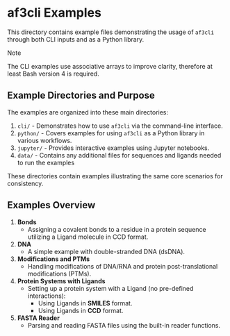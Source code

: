 # af3cli Examples

This directory contains example files demonstrating the usage of `af3cli` through both CLI inputs and as a Python library. 

> [!NOTE]
> The CLI examples use associative arrays to improve clarity, therefore at least Bash version 4 is required.

## Example Directories and Purpose
The examples are organized into these main directories:
1. `cli/` - Demonstrates how to use `af3cli` via the command-line interface.
2. `python/` - Covers examples for using `af3cli` as a Python library in various workflows.
3. `jupyter/` - Provides interactive examples using Jupyter notebooks.
4. `data/` - Contains any additional files for sequences and ligands needed to run the examples

These directories contain examples illustrating the same core scenarios for consistency.

## Examples Overview
1. **Bonds**
   - Assigning a covalent bonds to a residue in a protein sequence utilizing a Ligand molecule in CCD format.
2. **DNA**
   - A simple example with double-stranded DNA (dsDNA).
3. **Modifications and PTMs**
   - Handling modifications of DNA/RNA and protein post-translational modifications (PTMs).
4. **Protein Systems with Ligands**
   - Setting up a protein system with a Ligand (no pre-defined interactions):
     - Using Ligands in **SMILES** format.
     - Using Ligands in **CCD** format.
5. **FASTA Reader**
   - Parsing and reading FASTA files using the built-in reader functions.

